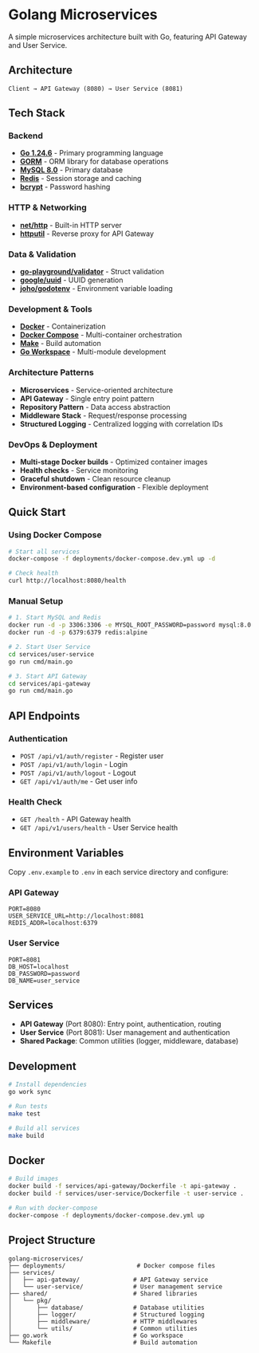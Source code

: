 # Golang Microservices

A simple microservices architecture built with Go, featuring API Gateway and User Service.

## Architecture

```
Client → API Gateway (8080) → User Service (8081)
```

## Tech Stack

### Backend

- **[Go 1.24.6](https://golang.org/)** - Primary programming language
- **[GORM](https://gorm.io/)** - ORM library for database operations
- **[MySQL 8.0](https://www.mysql.com/)** - Primary database
- **[Redis](https://redis.io/)** - Session storage and caching
- **[bcrypt](https://pkg.go.dev/golang.org/x/crypto/bcrypt)** - Password hashing

### HTTP & Networking

- **[net/http](https://pkg.go.dev/net/http)** - Built-in HTTP server
- **[httputil](https://pkg.go.dev/net/http/httputil)** - Reverse proxy for API Gateway

### Data & Validation

- **[go-playground/validator](https://github.com/go-playground/validator)** - Struct validation
- **[google/uuid](https://github.com/google/uuid)** - UUID generation
- **[joho/godotenv](https://github.com/joho/godotenv)** - Environment variable loading

### Development & Tools

- **[Docker](https://www.docker.com/)** - Containerization
- **[Docker Compose](https://docs.docker.com/compose/)** - Multi-container orchestration
- **[Make](https://www.gnu.org/software/make/)** - Build automation
- **[Go Workspace](https://go.dev/ref/mod#workspaces)** - Multi-module development

### Architecture Patterns

- **Microservices** - Service-oriented architecture
- **API Gateway** - Single entry point pattern
- **Repository Pattern** - Data access abstraction
- **Middleware Stack** - Request/response processing
- **Structured Logging** - Centralized logging with correlation IDs

### DevOps & Deployment

- **Multi-stage Docker builds** - Optimized container images
- **Health checks** - Service monitoring
- **Graceful shutdown** - Clean resource cleanup
- **Environment-based configuration** - Flexible deployment

## Quick Start

### Using Docker Compose

```bash
# Start all services
docker-compose -f deployments/docker-compose.dev.yml up -d

# Check health
curl http://localhost:8080/health
```

### Manual Setup

```bash
# 1. Start MySQL and Redis
docker run -d -p 3306:3306 -e MYSQL_ROOT_PASSWORD=password mysql:8.0
docker run -d -p 6379:6379 redis:alpine

# 2. Start User Service
cd services/user-service
go run cmd/main.go

# 3. Start API Gateway
cd services/api-gateway
go run cmd/main.go
```

## API Endpoints

### Authentication

- `POST /api/v1/auth/register` - Register user
- `POST /api/v1/auth/login` - Login
- `POST /api/v1/auth/logout` - Logout
- `GET /api/v1/auth/me` - Get user info

### Health Check

- `GET /health` - API Gateway health
- `GET /api/v1/users/health` - User Service health

## Environment Variables

Copy `.env.example` to `.env` in each service directory and configure:

### API Gateway

```env
PORT=8080
USER_SERVICE_URL=http://localhost:8081
REDIS_ADDR=localhost:6379
```

### User Service

```env
PORT=8081
DB_HOST=localhost
DB_PASSWORD=password
DB_NAME=user_service
```

## Services

- **API Gateway** (Port 8080): Entry point, authentication, routing
- **User Service** (Port 8081): User management and authentication
- **Shared Package**: Common utilities (logger, middleware, database)

## Development

```bash
# Install dependencies
go work sync

# Run tests
make test

# Build all services
make build
```

## Docker

```bash
# Build images
docker build -f services/api-gateway/Dockerfile -t api-gateway .
docker build -f services/user-service/Dockerfile -t user-service .

# Run with docker-compose
docker-compose -f deployments/docker-compose.dev.yml up
```

## Project Structure

```
golang-microservices/
├── deployments/                    # Docker compose files
├── services/
│   ├── api-gateway/               # API Gateway service
│   └── user-service/              # User management service
├── shared/                        # Shared libraries
│   └── pkg/
│       ├── database/              # Database utilities
│       ├── logger/                # Structured logging
│       ├── middleware/            # HTTP middlewares
│       └── utils/                 # Common utilities
├── go.work                        # Go workspace
└── Makefile                       # Build automation
```
